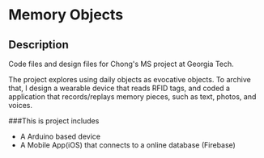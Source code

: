 # Memory Objects

## Description
Code files and design files for Chong's MS project at Georgia Tech.

The project explores using daily objects as evocative objects. To archive that, I design a wearable device that reads RFID tags, and coded a application that records/replays memory pieces, such as text, photos, and voices. 

###This is project includes
- A Arduino based device
- A Mobile App(iOS) that connects to a online database (Firebase)
